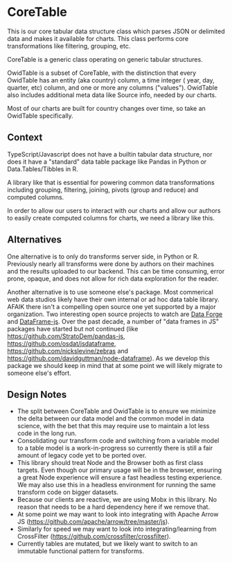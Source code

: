 # CoreTable

This is our core tabular data structure class which parses JSON or delimited data and makes it available for charts. This class performs core transformations like filtering, grouping, etc.

CoreTable is a generic class operating on generic tabular structures.

OwidTable is a subset of CoreTable, with the distinction that every OwidTable has an entity (aka country) column, a time integer ( year, day, quarter, etc) column, and one or more any columns ("values"). OwidTable also includes additional meta data like Source info, needed by our charts.

Most of our charts are built for country changes over time, so take an OwidTable specifically.

## Context

TypeScript/Javascript does not have a builtin tabular data structure, nor does it have a "standard" data table package like Pandas in Python or Data.Tables/Tibbles in R.

A library like that is essential for powering common data transformations including grouping, filtering, joining, pivots (group and reduce) and computed columns.

In order to allow our users to interact with our charts and allow our authors to easily create computed columns for charts, we need a library like this.

## Alternatives

One alternative is to only do transforms server side, in Python or R. Previously nearly all transforms were done by authors on their machines and the results uploaded to our backend. This can be time consuming, error prone, opaque, and does not allow for rich data exploration for the reader.

Another alternative is to use someone else's package. Most commerical web data studios likely have their own internal or ad hoc data table library. AFAIK there isn't a compelling open source one yet supported by a major organization. Two interesting open source projects to watch are [Data Forge](http://github.com/data-forge/data-forge-ts) and [DataFrame-js](https://github.com/Gmousse/dataframe-js). Over the past decade, a number of "data frames in JS" packages have started but not continued (like https://github.com/StratoDem/pandas-js, https://github.com/osdat/jsdataframe, https://github.com/nickslevine/zebras and https://github.com/davidguttman/node-dataframe). As we develop this package we should keep in mind that at some point we will likely migrate to someone else's effort.

## Design Notes

-   The split between CoreTable and OwidTable is to ensure we minimize the delta between our data model and the common model in data science, with the bet that this may require use to maintain a lot less code in the long run.
-   Consolidating our transform code and switching from a variable model to a table model is a work-in-progress so currently there is still a fair amount of legacy code yet to be ported over.
-   This library should treat Node and the Browser both as first class targets. Even though our primary usage will be in the browser, ensuring a great Node experience will ensure a fast headless testing experience. We may also use this in a headless environment for running the same transform code on bigger datasets.
-   Because our clients are reactive, we are using Mobx in this library. No reason that needs to be a hard dependency here if we remove that.
-   At some point we may want to look into integrating with Apache Arrow JS (https://github.com/apache/arrow/tree/master/js).
-   Similarly for speed we may want to look into integrating/learning from CrossFilter (https://github.com/crossfilter/crossfilter).
-   Currently tables are mutated, but we likely want to switch to an immutable functional pattern for transforms.
